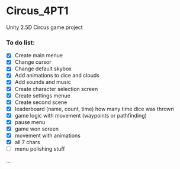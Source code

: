 # Circus_4PT1
Unity 2.5D Circus game project

### To do list:
- [x] Create main menue
- [x] Change cursor
- [x] Change default skybox
- [x] Add animations to dice and clouds
- [x] Add sounds and music
- [x] Create character selection screen
- [x] Create settings menue
- [x] Create second scene
- [x] leaderboard (name, count, time) how many time dice was thrown 
- [x] game logic with movement (waypoints or pathfinding)
- [x] pause menu
- [x] game won screen
- [x] movement with animations
- [x] all 7 chars
- [ ] menu polishing stuff

...
